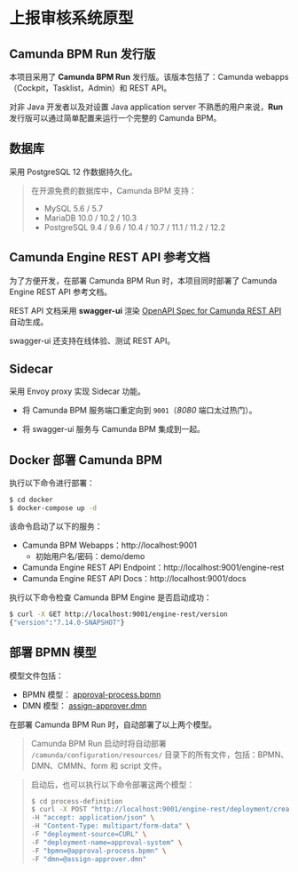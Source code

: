# 上报审核系统原型



## Camunda BPM Run 发行版

本项目采用了 **Camunda BPM Run** 发行版。该版本包括了：Camunda webapps（Cockpit，Tasklist，Admin）和 REST API。

对非 Java 开发者以及对设置 Java application server 不熟悉的用户来说，**Run** 发行版可以通过简单配置来运行一个完整的 Camunda BPM。



## 数据库

采用 PostgreSQL 12 作数据持久化。

> 在开源免费的数据库中，Camunda BPM 支持：
>
> - MySQL 5.6 / 5.7
> - MariaDB 10.0 / 10.2 / 10.3
> - PostgreSQL 9.4 / 9.6 / 10.4 / 10.7 / 11.1 / 11.2 / 12.2



## Camunda Engine REST API 参考文档

为了方便开发，在部署 Camunda BPM Run 时，本项目同时部署了 Camunda Engine REST API 参考文档。

REST API 文档采用 **swagger-ui** 渲染 [OpenAPI Spec for Camunda REST API](https://docs.camunda.org/manual/latest/reference/rest/openapi/) 自动生成。

swagger-ui 还支持在线体验、测试 REST API。



## Sidecar

采用 Envoy proxy 实现 Sidecar 功能。

- 将 Camunda BPM 服务端口重定向到 `9001`（*8080* 端口太过热门）。

- 将 swagger-ui 服务与 Camunda BPM 集成到一起。



## Docker 部署 Camunda BPM

执行以下命令进行部署：

```bash
$ cd docker
$ docker-compose up -d
```

该命令启动了以下的服务：

- Camunda BPM Webapps：http://localhost:9001
  - 初始用户名/密码：demo/demo
- Camunda Engine REST API Endpoint：http://localhost:9001/engine-rest
- Camunda Engine REST API Docs：http://localhost:9001/docs

执行以下命令检查 Camunda BPM Engine 是否启动成功：

```bash
$ curl -X GET http://localhost:9001/engine-rest/version
{"version":"7.14.0-SNAPSHOT"}
```



## 部署 BPMN 模型

模型文件包括：

- BPMN 模型： [approval-process.bpmn](process-definition/approval-process.bpmn) 
- DMN 模型： [assign-approver.dmn](process-definition/assign-approver.dmn) 

在部署 Camunda BPM Run 时，自动部署了以上两个模型。

> Camunda BPM Run 启动时将自动部署 `/camunda/configuration/resources/` 目录下的所有文件，包括：BPMN、DMN、CMMN、form 和 script 文件。

> 启动后，也可以执行以下命令部署这两个模型：
>
> ```bash
> $ cd process-definition
> $ curl -X POST "http://localhost:9001/engine-rest/deployment/create" \
> -H "accept: application/json" \
> -H "Content-Type: multipart/form-data" \
> -F "deployment-source=CURL" \
> -F "deployment-name=approval-system" \
> -F "bpmn=@approval-process.bpmn" \
> -F "dmn=@assign-approver.dmn"
> ```




